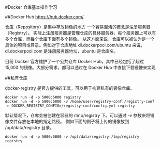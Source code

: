 #Docker 仓库基本操作学习

##Docker Hub https://hub.docker.com/

仓库（Repository）是集中存放镜像的地方
一个容易混淆的概念是注册服务器（Registry）。
实际上注册服务器是管理仓库的具体服务器，每个服务器上可以有多个仓库，而每个仓库下面有多个镜像。
从这方面来说，仓库可以被认为是一个具体的项目或目录。例如对于仓库地址 dl.dockerpool.com/ubuntu 来说，dl.dockerpool.com 是注册服务器地址，ubuntu 是仓库名。

目前 Docker 官方维护了一个公共仓库 Docker Hub，其中已经包括了超过 15,000 的镜像。大部分需求，都可以通过在 Docker Hub 中直接下载镜像来实现

##私有仓库

docker-registry 是官方提供的工具，可以用于构建私有的镜像仓库。

```
docker run -d -p 5000:5000 registry
docker run -d -p 5000:5000 -v /home/user/registry-conf:/registry-conf -e DOCKER_REGISTRY_CONFIG=/registry-conf/config.yml registry
```

默认情况下，仓库会被创建在容器的 /tmp/registry 下。可以通过 -v 参数来将镜像文件存放在本地的指定路径。 例如下面的例子将上传的镜像放到 /opt/data/registry 目录。
```
docker run -d -p 5000:5000 -v /opt/data/registry:/tmp/registry registry
```
